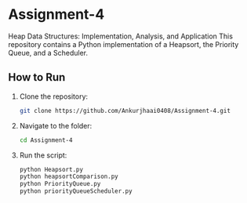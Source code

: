# Assignment-4
 Heap Data Structures: Implementation, Analysis, and Application
 This repository contains a Python implementation of a Heapsort, the Priority Queue, and a Scheduler. 
 ## How to Run

1. Clone the repository:
   ```bash
   git clone https://github.com/Ankurjhaai0408/Assignment-4.git
   ```
2. Navigate to the folder:
   ```bash
   cd Assignment-4
   ```
3. Run the script:
   ```bash
   python Heapsort.py
   python heapsortComparison.py
   python PriorityQueue.py
   python priorityQueueScheduler.py

   

